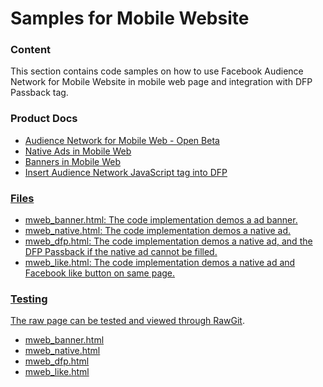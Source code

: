 <h1>Samples for Mobile Website</h1>
<h3>Content</h3>
This section contains code samples on how to use Facebook Audience Network for Mobile Website in mobile web page and integration with DFP Passback tag.

<h3>Product Docs</h3>
<ul>
<li><a href="https://develoeprs.facebook.com/docs/audience-network/mobileweb">Audience Network for Mobile Web - Open Beta</li>
<li><a href="https://develoeprs.facebook.com/docs/audience-network/mobileweb/javascript/native-web">Native Ads in Mobile Web</li>
<li><a href="https://develoeprs.facebook.com/docs/audience-network/mobileweb/javascript">Banners in Mobile Web</li>
<li><a href="https://develoeprs.facebook.com/docs/audience-network/mobileweb/javascript/dfp">Insert Audience Network JavaScript tag into DFP</li>
</ul>

<h3>Files</h3>
<ul>
<li>mweb_banner.html: The code implementation demos a ad banner.</li>
<li>mweb_native.html: The code implementation demos a native ad.</li>
<li>mweb_dfp.html: The code implementation demos a native ad, and the DFP Passback if the native ad cannot be filled.</li>
<li>mweb_like.html: The code implementation demos a native ad and Facebook like button on same page.</li>
</ul>
<h3>Testing</h3>
The raw page can be tested and viewed through <a href="rawgit.com">RawGit</a>.
<ul>
<li><a href="https://rawgit.com/fbsamples/audience-network-support/master/samples/mobile_web/mweb_banner.html">mweb_banner.html</li>
<li><a href="https://rawgit.com/fbsamples/audience-network-support/master/samples/mobile_web/mweb_native.html">mweb_native.html</li>
<li><a href="https://rawgit.com/fbsamples/audience-network-support/master/samples/mobile_web/mweb_dfp.html">mweb_dfp.html</li>
<li><a href="https://rawgit.com/fbsamples/audience-network-support/master/samples/mobile_web/mweb_like.html">mweb_like.html</li>
</ul>


